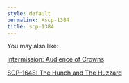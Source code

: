 ```yaml
---
style: default
permalink: Xscp-1384
title: scp-1384
---
```

You may also like:

[Intermission: Audience of Crowns](http://scp-wiki.net/audience-of-crowns)

[SCP-1648: The Hunch and The Huzzard](http://scp-wiki.net/scp-1648)
